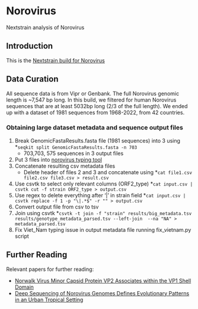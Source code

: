 # Norovirus
Nextstrain analysis of Norovirus

## Introduction
This is the [Nextstrain build for Norovirus](https://nextstrain.org/community/blab/norovirus/all)

## Data Curation
All sequence data is from Vipr or Genbank. The full Norovirus genomic length is ~7,547 bp long. In this build, we filtered for human Norovirus sequences that are at least 5032bp long (2/3 of the full length). We ended up with a dataset of 1981 sequences from 1968-2022, from 42 countries.
### Obtaining large dataset metadata and sequence output files
1. Break GenomicFastaResults.fasta file (1981 sequences) into 3 using *`seqkit split GenomicFastaResults.fasta -n 703`
      * 703,703, 575 sequences in 3 output files
2. Put 3 files into [norovirus typing tool](https://www.genomedetective.com/app/typingtool/nov/)
3. Concatenate resulting csv metadata files
      * Delete header of files 2 and 3 and concatenate using *`cat file1.csv file2.csv file3.csv > result.csv`
4. Use csvtk to select only relevant columns (ORF2_type)
       *`cat input.csv | csvtk cut -f strain ORF2_type > output.csv`
5. Use regex to delete everything after ‘|’ in strain field
       *`cat input.csv | csvtk replace -f 1 -p "\|.*$" -r "" > output.csv`
6. Convert output file from csv to tsv
7. Join using csvtk
       *`csvtk -t join -f "strain" results/big_metadata.tsv results/genotype_metadata_parsed.tsv --left-join  --na "NA" > metadata_parsed.tsv`
8. Fix Viet_Nam typing issue in output metadata file running fix_vietnam.py script
## Further Reading
Relevant papers for further reading:
* [Norwalk Virus Minor Capsid Protein VP2 Associates within the VP1 Shell Domain](https://www.ncbi.nlm.nih.gov/pmc/articles/PMC3624303/)
* [Deep Sequencing of Norovirus Genomes Defines Evolutionary Patterns in an Urban Tropical Setting](https://www.ncbi.nlm.nih.gov/pmc/articles/PMC4178781/)
